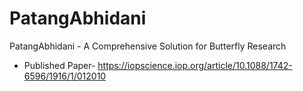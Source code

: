 # PatangAbhidani
PatangAbhidani - A Comprehensive Solution for Butterfly Research

* Published Paper- https://iopscience.iop.org/article/10.1088/1742-6596/1916/1/012010
